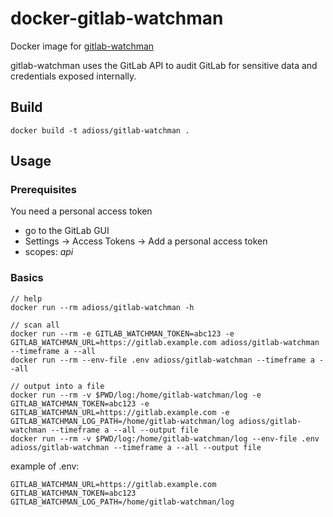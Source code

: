 # docker-gitlab-watchman

Docker image for [gitlab-watchman](https://github.com/PaperMtn/gitlab-watchman)

gitlab-watchman uses the GitLab API to audit GitLab for sensitive data and credentials exposed internally.

## Build

```
docker build -t adioss/gitlab-watchman .
```

## Usage

### Prerequisites

You need a personal access token

* go to the GitLab GUI
* Settings -> Access Tokens -> Add a personal access token
* scopes: _api_

### Basics

```
// help
docker run --rm adioss/gitlab-watchman -h

// scan all
docker run --rm -e GITLAB_WATCHMAN_TOKEN=abc123 -e GITLAB_WATCHMAN_URL=https://gitlab.example.com adioss/gitlab-watchman --timeframe a --all
docker run --rm --env-file .env adioss/gitlab-watchman --timeframe a --all

// output into a file
docker run --rm -v $PWD/log:/home/gitlab-watchman/log -e GITLAB_WATCHMAN_TOKEN=abc123 -e GITLAB_WATCHMAN_URL=https://gitlab.example.com -e GITLAB_WATCHMAN_LOG_PATH=/home/gitlab-watchman/log adioss/gitlab-watchman --timeframe a --all --output file 
docker run --rm -v $PWD/log:/home/gitlab-watchman/log --env-file .env adioss/gitlab-watchman --timeframe a --all --output file
```

example of .env:

```
GITLAB_WATCHMAN_URL=https://gitlab.example.com
GITLAB_WATCHMAN_TOKEN=abc123
GITLAB_WATCHMAN_LOG_PATH=/home/gitlab-watchman/log
```
